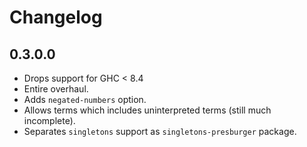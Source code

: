 Changelog
==========

## 0.3.0.0
* Drops support for GHC < 8.4
* Entire overhaul.
* Adds `negated-numbers` option.
* Allows terms which includes uninterpreted terms (still much incomplete).
* Separates `singletons` support as `singletons-presburger` package.
